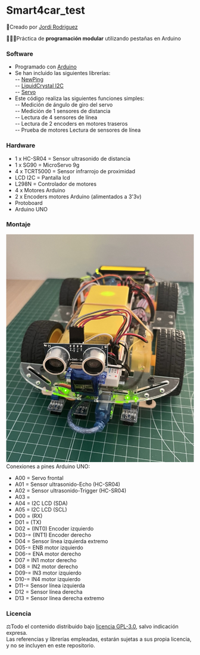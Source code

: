 # Smart4car_test 
🔗Creado por [Jordi Rodriguez](https://github.com/jordirdp)  

👨🏻‍💻Práctica de **programación modular** utilizando pestañas en Arduino  
    
### Software  
- Programado con [Arduino](https://www.arduino.cc/en/software)
- Se han incluido las siguientes librerías:  
-- [NewPing](https://bitbucket.org/teckel12/arduino-new-ping/src/master/)  
-- [LiquidCrystal I2C](https://github.com/fdebrabander/Arduino-LiquidCrystal-I2C-library)  
-- [Servo](https://github.com/arduino-libraries/Servo)  
- Este código realiza las siguientes funciones simples:  
-- Medición de ángulo de giro del servo  
-- Medición de 1 sensores de distancia  
-- Lectura de 4 sensores de línea  
-- Lectura de 2 encoders en motores traseros  
-- Prueba de motores  Lectura de sensores de línea  

### Hardware  
- 1 x HC-SR04 = Sensor ultrasonido de distancia  
- 1 x SG90 = MicroServo 9g  
- 4 x TCRT5000 = Sensor infrarrojo de proximidad  
- LCD I2C = Pantalla lcd  
- L298N = Controlador de motores  
- 4 x Motores Arduino  
- 2 x Encoders motores Arduino (alimentados a 3'3v)  
- Protoboard  
- Arduino UNO  

### Montaje  
![Imagen Smart4car](/Images/Smart4car.jpeg)  
Conexiones a pines Arduino UNO:  
- A00 = Servo frontal  
- A01 = Sensor ultrasonido-Echo (HC-SR04)  
- A02 = Sensor ultrasonido-Trigger (HC-SR04)  
- A03 =   
- A04 = I2C LCD (SDA)  
- A05 = I2C LCD (SCL)  
- D00 = (RX)  
- D01 = (TX)  
- D02 = (INT0) Encoder izquierdo  
- D03-= (INT1) Encoder derecho  
- D04 = Sensor línea izquierda extremo     
- D05-= ENB motor izquierdo  
- D06-= ENA motor derecho  
- D07 = IN1 motor derecho  
- D08 = IN2 motor derecho  
- D09-= IN3 motor izquierdo  
- D10-= IN4 motor izquierdo  
- D11-= Sensor línea izquierda  
- D12 = Sensor línea derecha   
- D13 = Sensor línea derecha extremo  

### Licencia  
⚖️Todo el contenido distribuido bajo [licencia GPL-3.0](https://www.gnu.org/licenses/gpl-3.0), salvo indicación expresa.  
Las referencias y librerías empleadas, estarán sujetas a sus propia licencia, y no se incluyen en este repositorio.  
